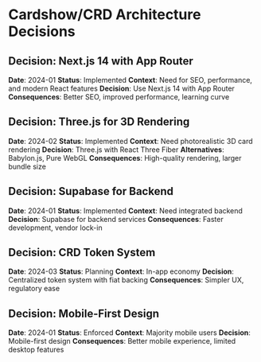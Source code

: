 # Cardshow/CRD Architecture Decisions

## Decision: Next.js 14 with App Router

**Date**: 2024-01
**Status**: Implemented
**Context**: Need for SEO, performance, and modern React features
**Decision**: Use Next.js 14 with App Router
**Consequences**: Better SEO, improved performance, learning curve

## Decision: Three.js for 3D Rendering

**Date**: 2024-02
**Status**: Implemented
**Context**: Need photorealistic 3D card rendering
**Decision**: Three.js with React Three Fiber
**Alternatives**: Babylon.js, Pure WebGL
**Consequences**: High-quality rendering, larger bundle size

## Decision: Supabase for Backend

**Date**: 2024-01
**Status**: Implemented
**Context**: Need integrated backend
**Decision**: Supabase for backend services
**Consequences**: Faster development, vendor lock-in

## Decision: CRD Token System

**Date**: 2024-03
**Status**: Planning
**Context**: In-app economy
**Decision**: Centralized token system with fiat backing
**Consequences**: Simpler UX, regulatory ease

## Decision: Mobile-First Design

**Date**: 2024-01
**Status**: Enforced
**Context**: Majority mobile users
**Decision**: Mobile-first design
**Consequences**: Better mobile experience, limited desktop features
